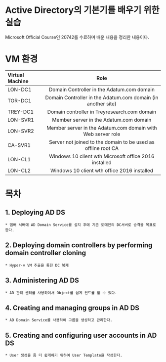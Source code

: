 # Active Directory의 기본기를 배우기 위한 실습

Microsoft Official Course인 20742를 수료하며 배운 내용을 정리한 내용이다.

# VM 환경

|Virtual Machine|Role|
|:---|:---:|
|LON-DC1|Domain Controller in the Adatum.com domain|
|TOR-DC1|Domain Controller in the Adatum.com domain (in another site)|
|TREY-DC1|Domain controller in Treyresearch.com domain|
|LON-SVR1|Member server in the Adatum.com domain|
|LON-SVR2|Member server in the Adatum.com domain with Web server role|
|CA-SVR1|Server not joined to the domain to be used as offline root CA|
|LON-CL1|Windows 10 client wth Microsoft office 2016 installed|
|LON-CL2|Windows 10 client wth office 2016 installed|


# 목차

## 1. Deploying AD DS
    * 멤버 서버에 AD Domain Service를 설치 후에 기존 도메인의 DC서버로 승격을 목표로 한다.

## 2. Deploying domain controllers by performing domain controller cloning
    * Hyper-v VM 추출을 통한 DC 복제

## 3. Administering AD DS
    * AD 관리 센터를 사용하여서 Object를 쉽게 컨트롤 할 수 있다.

## 4. Creating and managing groups in AD DS
    * AD Domain Service를 사용하여 그룹을 생성하고 관리한다.

## 5. Creating and configuring user accounts in AD DS
    * User 생성을 좀 더 쉽게하기 위하여 User Template을 작성한다.